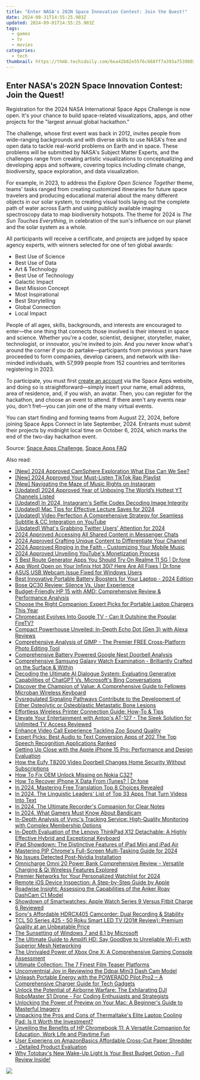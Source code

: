 ```yaml
---
title: "Enter NASA's 202N Space Innovation Contest: Join the Quest!"
date: 2024-08-31T14:55:25.903Z
updated: 2024-09-01T14:55:25.903Z
tags:
  - games
  - tv
  - movies
categories:
  - tech
thumbnail: https://thmb.techidaily.com/6ea42b82e55f6c668ff7a393a7539803912a1c23ef44a3dc870ec2d24d91150f.jpg
---
```


## Enter NASA's 202N Space Innovation Contest: Join the Quest!

Registration for the 2024 NASA International Space Apps Challenge is now open. It's your chance to build space-related visualizations, apps, and other projects for the "largest annual global hackathon."

 The challenge, whose first event was back in 2012, invites people from wide-ranging backgrounds and with diverse skills to use NASA's free and open data to tackle real-world problems on Earth and in space. These problems will be submitted by NASA's Subject Matter Experts, and the challenges range from creating artistic visualizations to conceptualizing and developing apps and software, covering topics including climate change, biodiversity, space exploration, and data visualization.

 For example, in 2023, to address the _Explore Open Science Together_ theme, teams' tasks ranged from creating customized itineraries for future space travelers and producing educational material about the many different objects in our solar system, to creating visual tools laying out the complete path of water across Earth and using publicly available imaging spectroscopy data to map biodiversity hotspots. The theme for 2024 is _The Sun Touches Everything_, in celebration of the sun's influence on our planet and the solar system as a whole.

 All participants will receive a certificate, and projects are judged by space agency experts, with winners selected for one of ten global awards:

* Best Use of Science
* Best Use of Data
* Art & Technology
* Best Use of Technology
* Galactic Impact
* Best Mission Concept
* Most Inspirational
* Best Storytelling
* Global Connection
* Local Impact

 People of all ages, skills, backgrounds, and interests are encouraged to enter—the one thing that connects those involved is their interest in space and science. Whether you're a coder, scientist, designer, storyteller, maker, technologist, or innovator, you're invited to join. And you never know what's around the corner if you do partake—participants from previous years have proceeded to form companies, develop careers, and network with like-minded individuals, with 57,999 people from 152 countries and territories registering in 2023.

 To participate, you must first [create an account](https://www.spaceappschallenge.org/resources/-faq/) via the Space Apps website, and doing so is straightforward—simply insert your name, email address, area of residence, and, if you wish, an avatar. Then, you can register for the hackathon, and choose an event to attend. If there aren't any events near you, don't fret—you can join one of the many virtual events.

 You can start finding and forming teams from August 22, 2024, before joining Space Apps Connect in late September, 2024\. Entrants must submit their projects by midnight local time on October 6, 2024, which marks the end of the two-day hackathon event.

 Source: [Space Apps Challenge](https://www.spaceappschallenge.org/), [Space Apps FAQ](https://www.spaceappschallenge.org/resources/-faq/)

<ins class="adsbygoogle"
     style="display:block"
     data-ad-format="autorelaxed"
     data-ad-client="ca-pub-7571918770474297"
     data-ad-slot="1223367746"></ins>



<ins class="adsbygoogle"
     style="display:block"
     data-ad-client="ca-pub-7571918770474297"
     data-ad-slot="8358498916"
     data-ad-format="auto"
     data-full-width-responsive="true"></ins>

<span class="atpl-alsoreadstyle">Also read:</span>
<div><ul>
<li><a href="https://remote-screen-capture.techidaily.com/new-2024-approved-camsphere-exploration-what-else-can-we-see/"><u>[New] 2024 Approved  CamSphere Exploration  What Else Can We See?</u></a></li>
<li><a href="https://tiktok-video-recordings.techidaily.com/new-2024-approved-your-must-listen-tiktok-rap-playlist/"><u>[New] 2024 Approved  Your Must-Listen TikTok Rap Playlist</u></a></li>
<li><a href="https://extra-support.techidaily.com/new-navigating-the-maze-of-music-rights-on-instagram/"><u>[New] Navigating the Maze of Music Rights on Instagram</u></a></li>
<li><a href="https://vp-tips.techidaily.com/updated-2024-approved-year-of-unboxing-the-worlds-hottest-yt-channels-listed/"><u>[Updated] 2024 Approved  Year of Unboxing  The World’s Hottest YT Channels Listed</u></a></li>
<li><a href="https://instagram-video-files.techidaily.com/updated-in-2024-instagrams-selfie-codex-decoding-image-integrity/"><u>[Updated] In 2024, Instagram's Selfie Codex  Decoding Image Integrity</u></a></li>
<li><a href="https://screen-mirroring-recording.techidaily.com/updated-mac-tips-for-effective-lecture-saves-for-2024/"><u>[Updated] Mac Tips for Effective Lecture Saves for 2024</u></a></li>
<li><a href="https://facebook-video-footage.techidaily.com/updated-video-perfection-a-comprehensive-strategy-for-seamless-subtitle-and-cc-integration-on-youtube/"><u>[Updated] Video Perfection  A Comprehensive Strategy for Seamless Subtitle & CC Integration on YouTube</u></a></li>
<li><a href="https://twitter-videos.techidaily.com/updated-whats-grabbing-twitter-users-attention-for-2024/"><u>[Updated] What's Grabbing Twitter Users' Attention for 2024</u></a></li>
<li><a href="https://facebook-video-content.techidaily.com/2024-approved-accessing-all-shared-content-in-messenger-chats/"><u>2024 Approved  Accessing All Shared Content in Messenger Chats</u></a></li>
<li><a href="https://youtube-clips.techidaily.com/2024-approved-crafting-unique-content-to-differentiate-your-channel/"><u>2024 Approved  Crafting Unique Content to Differentiate Your Channel</u></a></li>
<li><a href="https://extra-approaches.techidaily.com/2024-approved-ringing-in-the-faith-customizing-your-mobile-music/"><u>2024 Approved  Ringing in the Faith - Customizing Your Mobile Music</u></a></li>
<li><a href="https://youtube-docs.techidaily.com/approved-unveiling-youtubes-monetization-process/"><u>2024 Approved  Unveiling YouTube's Monetization Process</u></a></li>
<li><a href="https://location-fake.techidaily.com/5-best-route-generator-apps-you-should-try-on-realme-11-5g-drfone-by-drfone-virtual-android/"><u>5 Best Route Generator Apps You Should Try On Realme 11 5G | Dr.fone</u></a></li>
<li><a href="https://howto.techidaily.com/app-wont-open-on-your-infinix-hot-30i-here-are-all-fixes-drfone-by-drfone-fix-android-problems-fix-android-problems/"><u>App Wont Open on Your Infinix Hot 30i? Here Are All Fixes | Dr.fone</u></a></li>
<li><a href="https://driver-error.techidaily.com/asus-usb-webcam-issue-fixed-for-windows-users/"><u>ASUS USB Webcam Issue Fixed for Windows Users</u></a></li>
<li><a href="https://buynow-reviews.techidaily.com/best-innovative-portable-battery-boosters-for-your-laptop-2024-edition/"><u>Best Innovative Portable Battery Boosters for Your Laptop - 2024 Edition</u></a></li>
<li><a href="https://buynow-reviews.techidaily.com/bose-qc30-review-silence-vs-user-experience/"><u>Bose QC30 Review: Silence Vs. User Experience</u></a></li>
<li><a href="https://buynow-reviews.techidaily.com/budget-friendly-hp-15-with-amd-comprehensive-review-and-performance-analysis/"><u>Budget-Friendly HP 15 with AMD: Comprehensive Review & Performance Analysis</u></a></li>
<li><a href="https://buynow-reviews.techidaily.com/choose-the-right-companion-expert-picks-for-portable-laptop-chargers-this-year/"><u>Choose the Right Companion: Expert Picks for Portable Laptop Chargers This Year</u></a></li>
<li><a href="https://buynow-reviews.techidaily.com/chromecast-evolves-into-google-tv-can-it-outshine-the-popular-firetv/"><u>Chromecast Evolves Into Google TV - Can It Outshine the Popular FireTV?</u></a></li>
<li><a href="https://buynow-reviews.techidaily.com/compact-powerhouse-unveiled-in-depth-echo-dot-gen-3-with-alexa-reviews/"><u>Compact Powerhouse Unveiled: In-Depth Echo Dot (Gen 3) with Alexa Reviews</u></a></li>
<li><a href="https://buynow-reviews.techidaily.com/comprehensive-analysis-of-gimp-the-premier-free-cross-platform-photo-editing-tool/"><u>Comprehensive Analysis of GIMP - The Premier FREE Cross-Platform Photo Editing Tool</u></a></li>
<li><a href="https://buynow-reviews.techidaily.com/comprehensive-battery-powered-google-nest-doorbell-analysis/"><u>Comprehensive Battery Powered Google Nest Doorbell Analysis</u></a></li>
<li><a href="https://buynow-reviews.techidaily.com/comprehensive-samsung-galaxy-watch-examination-brilliantly-crafted-on-the-surface-and-within/"><u>Comprehensive Samsung Galaxy Watch Examination - Brilliantly Crafted on the Surface & Within</u></a></li>
<li><a href="https://tech-hub.techidaily.com/decoding-the-ultimate-ai-dialogue-system-evaluating-generative-capabilities-of-chatgpt-vs-microsofts-bing-conversations/"><u>Decoding the Ultimate AI Dialogue System: Evaluating Generative Capabilities of ChatGPT Vs. Microsoft's Bing Conversations</u></a></li>
<li><a href="https://buynow-reviews.techidaily.com/discover-the-champion-of-value-a-comprehensive-guide-to-fellowes-microban-wireless-keyboard/"><u>Discover the Champion of Value: A Comprehensive Guide to Fellowes Microban Wireless Keyboard</u></a></li>
<li><a href="https://buynow-reviews.techidaily.com/dysregulated-signaling-pathways-contribute-to-the-development-of-either-osteolytic-or-osteoblastic-metastatic-bone-lesions/"><u>Dysregulated Signaling Pathways Contribute to the Development of Either Osteolytic or Osteoblastic Metastatic Bone Lesions</u></a></li>
<li><a href="https://tech-hub.techidaily.com/effortless-wireless-printer-connection-guide-how-to-and-tips/"><u>Effortless Wireless Printer Connection Guide: How-To & Tips</u></a></li>
<li><a href="https://buynow-reviews.techidaily.com/elevate-your-entertainment-with-antops-at-127-the-sleek-solution-for-unlimited-tv-access-reviewed/"><u>Elevate Your Entertainment with Antop's AT-127 - The Sleek Solution for Unlimited TV Access Reviewed</u></a></li>
<li><a href="https://extra-tips.techidaily.com/enhance-video-call-experience-tackling-zoo-sound-quality/"><u>Enhance Video Call Experience  Tackling Zoo Sound Quality</u></a></li>
<li><a href="https://buynow-reviews.techidaily.com/expert-picks-best-audio-to-text-conversion-apps-of-202-(elab)(elab)the-top-speech-recognition-applications-ranked/"><u>Expert Picks: Best Audio to Text Conversion Apps of 202 <Elab></Elab>The Top Speech Recognition Applications Ranked</u></a></li>
<li><a href="https://buynow-reviews.techidaily.com/getting-up-close-with-the-apple-iphone-15-pro-performance-and-design-evaluation/"><u>Getting Up Close with the Apple iPhone 15 Pro: Performance and Design Evaluation</u></a></li>
<li><a href="https://buynow-reviews.techidaily.com/how-the-eufy-t8200-video-doorbell-changes-home-security-without-subscriptions/"><u>How the Eufy T8200 Video Doorbell Changes Home Security Without Subscriptions</u></a></li>
<li><a href="https://easy-unlock-android.techidaily.com/how-to-fix-oem-unlock-missing-on-nokia-c32-by-drfone-android/"><u>How To Fix OEM Unlock Missing on Nokia C32?</u></a></li>
<li><a href="https://blog-min.techidaily.com/how-to-recover-iphone-x-data-from-itunes-drfone-by-drfone-ios-data-recovery-ios-data-recovery/"><u>How To Recover iPhone X Data From iTunes? | Dr.fone</u></a></li>
<li><a href="https://extra-guidance.techidaily.com/in-2024-mastering-free-translation-top-8-choices-revealed/"><u>In 2024, Mastering Free Translation  Top 8 Choices Revealed</u></a></li>
<li><a href="https://some-tips.techidaily.com/in-2024-the-linguistic-leaders-list-of-top-33-apps-that-turn-videos-into-text/"><u>In 2024, The Linguistic Leaders' List of Top 33 Apps That Turn Videos Into Text</u></a></li>
<li><a href="https://some-approaches.techidaily.com/in-2024-the-ultimate-recorders-companion-for-clear-notes/"><u>In 2024, The Ultimate Recorder's Companion for Clear Notes</u></a></li>
<li><a href="https://desktop-recording.techidaily.com/in-2024-what-gamers-must-know-about-bandicam/"><u>In 2024, What Gamers Must Know About Bandicam</u></a></li>
<li><a href="https://buynow-reviews.techidaily.com/in-depth-analysis-of-vyncs-tracking-service-high-quality-monitoring-with-complex-membership-options/"><u>In-Depth Analysis of Vync's Tracking Service: High-Quality Monitoring with Complex Membership Options</u></a></li>
<li><a href="https://buynow-reviews.techidaily.com/in-depth-evaluation-of-the-lenovo-thinkpad-x12-detachable-a-highly-effective-hybrid-and-exceptional-keyboard/"><u>In-Depth Evaluation of the Lenovo ThinkPad X12 Detachable: A Highly Effective Hybrid and Exceptional Keyboard</u></a></li>
<li><a href="https://tech-recovery.techidaily.com/ipad-showdown-the-distinctive-features-of-ipad-mini-and-ipad-air/"><u>IPad Showdown: The Distinctive Features of iPad Mini and iPad Air</u></a></li>
<li><a href="https://extra-approaches.techidaily.com/mastering-pip-chromes-full-screen-multi-tasking-guide-for-2024/"><u>Mastering PIP  Chrome's Full-Screen Multi-Tasking Guide for 2024</u></a></li>
<li><a href="https://network-issues.techidaily.com/no-issues-detected-post-nvidia-installation/"><u>No Issues Detected Post-Nvidia Installation</u></a></li>
<li><a href="https://buynow-reviews.techidaily.com/omnicharge-omni-20-power-bank-comprehensive-review-versatile-charging-and-qi-wireless-features-explored/"><u>Omnicharge Omni 20 Power Bank Comprehensive Review - Versatile Charging & Qi Wireless Features Explored</u></a></li>
<li><a href="https://fox-helps.techidaily.com/premier-networks-for-your-personalized-watchlist-for-2024/"><u>Premier Networks for Your Personalized Watchlist for 2024</u></a></li>
<li><a href="https://fox-that.techidaily.com/remote-ios-device-inspection-a-step-by-step-guide-by-apple/"><u>Remote iOS Device Inspection: A Step-by-Step Guide by Apple</u></a></li>
<li><a href="https://buynow-reviews.techidaily.com/roadwise-insight-assessing-the-capabilities-of-the-anker-roav-dashcam-c1-model/"><u>Roadwise Insight: Assessing the Capabilities of the Anker Roav DashCam C1 Model</u></a></li>
<li><a href="https://buynow-reviews.techidaily.com/showdown-of-smartwatches-apple-watch-series-9-versus-fitbit-charge-6-reviewed/"><u>Showdown of Smartwatches: Apple Watch Series 9 Versus Fitbit Charge 6 Reviewed</u></a></li>
<li><a href="https://buynow-reviews.techidaily.com/sonys-affordable-hdrcx405-camcorder-dual-recording-and-stability/"><u>Sony's Affordable HDRCX405 Camcorder: Dual Recording & Stability</u></a></li>
<li><a href="https://buynow-reviews.techidaily.com/tcl-50-series-425-50-roku-smart-led-tv-201-review-premium-quality-at-an-unbeatable-price/"><u>TCL 50 Series 425 - 50 Roku Smart LED TV (201# Review): Premium Quality at an Unbeatable Price</u></a></li>
<li><a href="https://win11.techidaily.com/the-sunsetting-of-windows-7-and-81-by-microsoft/"><u>The Sunsetting of Windows 7 and 8.1 by Microsoft</u></a></li>
<li><a href="https://buynow-reviews.techidaily.com/the-ultimate-guide-to-amplifi-hd-say-goodbye-to-unreliable-wi-fi-with-superior-mesh-networking/"><u>The Ultimate Guide to Amplifi HD: Say Goodbye to Unreliable Wi-Fi with Superior Mesh Networking</u></a></li>
<li><a href="https://buynow-reviews.techidaily.com/the-unrivaled-power-of-xbox-one-x-a-comprehensive-gaming-console-assessment/"><u>The Unrivaled Power of Xbox One X: A Comprehensive Gaming Console Assessment</u></a></li>
<li><a href="https://buynow-reviews.techidaily.com/ultimate-collection-the-7-finest-film-teaser-platforms/"><u>Ultimate Collection: The 7 Finest Film Teaser Platforms</u></a></li>
<li><a href="https://buynow-reviews.techidaily.com/unconventnial-joy-in-reviewing-the-ddpai-mini3-dash-cam-model/"><u>Unconventnial Joy in Reviewing the Ddpai Mini3 Dash Cam Model</u></a></li>
<li><a href="https://buynow-reviews.techidaily.com/unleash-portable-energy-with-the-poweradd-pilot-pro2-a-comprehensive-charger-guide-for-tech-gadgets/"><u>Unleash Portable Energy with the POWERADD Pilot Pro2 – A Comprehensive Charger Guide for Tech Gadgets</u></a></li>
<li><a href="https://buynow-reviews.techidaily.com/unlock-the-potential-of-airborne-warfare-the-exhilarating-dji-robomaster-s1-drone-for-coding-enthusiasts-and-strategists/"><u>Unlock the Potential of Airborne Warfare: The Exhilarating DJI RoboMaster S1 Drone - For Coding Enthusiasts and Strategists</u></a></li>
<li><a href="https://buynow-reviews.techidaily.com/unlocking-the-power-of-preview-on-your-mac-a-beginners-guide-to-masterful-imagery/"><u>Unlocking the Power of Preview on Your Mac: A Beginner's Guide to Masterful Imagery</u></a></li>
<li><a href="https://buynow-reviews.techidaily.com/unpacking-the-pros-and-cons-of-thermaltakes-elite-laptop-cooling-pad-is-it-worth-the-investment/"><u>Unpacking the Pros and Cons of Thermaltake's Elite Laptop Cooling Pad: Is It Worth the Investment?</u></a></li>
<li><a href="https://buynow-reviews.techidaily.com/unveiling-the-benefits-of-hp-chromebook-11-a-versatile-companion-for-education-work-life-and-playtime-fun/"><u>Unveiling the Benefits of HP Chromebook 11: A Versatile Companion for Education, Work Life and Playtime Fun</u></a></li>
<li><a href="https://buynow-reviews.techidaily.com/user-experiens-on-amazonbasics-affordable-cross-cut-paper-shredder-detailed-product-evaluation/"><u>User Experiens on AmazonBasics Affordable Cross-Cut Paper Shredder - Detailed Product Evaluation</u></a></li>
<li><a href="https://buynow-reviews.techidaily.com/why-totobays-new-wake-up-light-is-your-best-budget-option-full-review-inside/"><u>Why Totobay's New Wake-Up Light Is Your Best Budget Option - Full Review Inside!</u></a></li>
</ul></div>

<!-- affiliate ads begin -->
<a href="https://secure.2checkout.com/order/checkout.php?PRODS=37100474&QTY=1&AFFILIATE=108875&CART=1"><img src="https://awario.com/images/pages/index/img-leads-1280@1x.avif" border="0"></a>
<!-- affiliate ads end -->